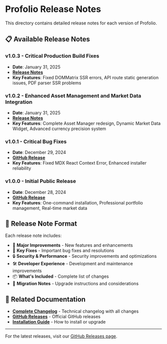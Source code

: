 # Profolio Release Notes

This directory contains detailed release notes for each version of Profolio.

## 📋 Available Release Notes

### v1.0.3 - Critical Production Build Fixes
- **Date**: January 31, 2025
- **[Release Notes](RELEASE_NOTES_v1.0.3.md)**
- **Key Features**: Fixed DOMMatrix SSR errors, API route static generation issues, PDF parser SSR problems

### v1.0.2 - Enhanced Asset Management and Market Data Integration
- **Date**: January 31, 2025
- **[Release Notes](RELEASE_NOTES_v1.0.2.md)**
- **Key Features**: Complete Asset Manager redesign, Dynamic Market Data Widget, Advanced currency precision system

### v1.0.1 - Critical Bug Fixes
- **Date**: December 29, 2024
- **[GitHub Release](https://github.com/Obednal97/profolio/releases/tag/v1.0.1)**
- **Key Features**: Fixed MDX React Context Error, Enhanced installer reliability

### v1.0.0 - Initial Public Release
- **Date**: December 28, 2024
- **[GitHub Release](https://github.com/Obednal97/profolio/releases/tag/v1.0.0)**
- **Key Features**: One-command installation, Professional portfolio management, Real-time market data

## 📝 Release Note Format

Each release note includes:
- 🚀 **Major Improvements** - New features and enhancements
- 🐛 **Key Fixes** - Important bug fixes and resolutions
- 🔒 **Security & Performance** - Security improvements and optimizations
- 🛠️ **Developer Experience** - Development and maintenance improvements
- 📦 **What's Included** - Complete list of changes
- 🔄 **Migration Notes** - Upgrade instructions and considerations

## 🔗 Related Documentation

- **[Complete Changelog](../../CHANGELOG.md)** - Technical changelog with all changes
- **[GitHub Releases](https://github.com/Obednal97/profolio/releases)** - Official GitHub releases
- **[Installation Guide](../../README-INSTALLATION.md)** - How to install or upgrade

---

For the latest releases, visit our [GitHub Releases page](https://github.com/Obednal97/profolio/releases). 